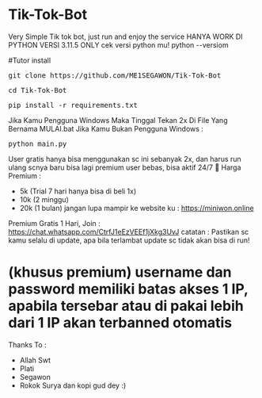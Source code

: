 # Tik-Tok-Bot
Very Simple Tik tok bot, just run and enjoy the service
HANYA WORK DI PYTHON VERSI 3.11.5 ONLY
cek versi python mu! python --versiom

#Tutor install
<pre>git clone https://github.com/ME1SEGAWON/Tik-Tok-Bot</pre>
<pre>cd Tik-Tok-Bot</pre>
<pre>pip install -r requirements.txt</pre>

Jika Kamu Pengguna Windows Maka Tinggal Tekan 2x Di File Yang Bernama MULAI.bat
Jika Kamu Bukan Pengguna Windows :
<pre>python main.py</pre>

User gratis hanya bisa menggunakan sc ini sebanyak 2x, dan harus run ulang scnya baru bisa lagi
premium user bebas, bisa aktif 24/7 🗿
Harga Premium :
- 5k (Trial 7 hari hanya bisa di beli 1x)
- 10k (2 minggu)
- 20k (1 bulan)
jangan lupa mampir ke website ku : https://miniwon.online

Premium Gratis 1 Hari, Join : https://chat.whatsapp.com/CtrfJ1eEzVEEf1jXkg3UvJ
catatan :
Pastikan sc kamu selalu di update, apa bila terlambat update sc tidak akan bisa di run!

# (khusus premium) username dan password memiliki batas akses 1 IP, apabila tersebar atau di pakai lebih dari 1 IP akan terbanned otomatis
Thanks To :
- Allah Swt
- Plati
- Segawon
- Rokok Surya dan kopi gud dey :)
